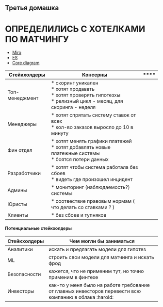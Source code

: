## Третья домашка

# ОПРЕДЕЛИЛИСЬ С ХОТЕЛКАМИ ПО МАТЧИНГУ 

- [Miro](https://miro.com/app/board/uXjVNNW5fPU=/?share_link_id=134937356111)
- [ES](https://github.com/aberkromb/SystemAnalysisHomeWorks/blob/main/Week2/ESWeek2.pdf)
- [Core diagram](https://github.com/aberkromb/SystemAnalysisHomeWorks/blob/main/Week2/core%20domain%20diagram.png)

**Стейкхолдеры** | **Консерны** | ****
--- | --- | --- 
Топ-менеджмент | * скоринг уникален <br/> * хотят продавать <br/> * хотят проверять гипотезхы <br/> * релизный цикл - месяц, для скоринга - неделя
Менеджеры | * хотят спрятать систему ставок от всех <br/> * кол-во заказов выросло до 10 в минуту
Фин отдел | * хотят менять графики платежей <br/> * хотят добавлять новые платежные системы <br/> * боятся потери данных
Разработчики | * хотят чтобы система работала без сбоев <br/> * видеть где произошел инцидент
Админы | * мониторинг (наблюдаемость?) системы 
Юристы | * соотвествие правовым нормам ( что делать со ставками ? )
Клиенты | * без сбоев и тупняков



#### Потенциальные стейкхолдеры

**Стейкхолдеры** | **Чем могли бы заниматься**
--- | --- 
Аналитики  | искать и предлагать модели для гипотез
ML | строить свои модели для матчинга и искать фрод 
Безопасности | кажется, что не применим тут, но точно применим в финтехе
Инвесторы | как-то у меня было на работе требование от главных инвесторов перевести всю компанию в облака :harold:
